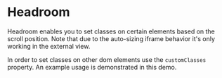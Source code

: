 # Headroom

Headroom enables you to set classes on certain elements based on the scroll position. Note that due to the auto-sizing iframe behavior it's only working in the external view.

In order to set classes on other dom elements use the `customClasses` property. An example usage is demonstrated in this demo.
